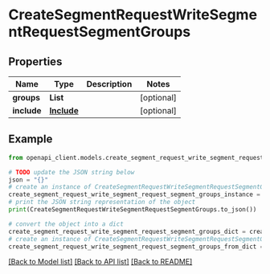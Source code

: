 # CreateSegmentRequestWriteSegmentRequestSegmentGroups


## Properties

Name | Type | Description | Notes
------------ | ------------- | ------------- | -------------
**groups** | **List** |  | [optional] 
**include** | [**Include**](Include.md) |  | [optional] 

## Example

```python
from openapi_client.models.create_segment_request_write_segment_request_segment_groups import CreateSegmentRequestWriteSegmentRequestSegmentGroups

# TODO update the JSON string below
json = "{}"
# create an instance of CreateSegmentRequestWriteSegmentRequestSegmentGroups from a JSON string
create_segment_request_write_segment_request_segment_groups_instance = CreateSegmentRequestWriteSegmentRequestSegmentGroups.from_json(json)
# print the JSON string representation of the object
print(CreateSegmentRequestWriteSegmentRequestSegmentGroups.to_json())

# convert the object into a dict
create_segment_request_write_segment_request_segment_groups_dict = create_segment_request_write_segment_request_segment_groups_instance.to_dict()
# create an instance of CreateSegmentRequestWriteSegmentRequestSegmentGroups from a dict
create_segment_request_write_segment_request_segment_groups_from_dict = CreateSegmentRequestWriteSegmentRequestSegmentGroups.from_dict(create_segment_request_write_segment_request_segment_groups_dict)
```
[[Back to Model list]](../README.md#documentation-for-models) [[Back to API list]](../README.md#documentation-for-api-endpoints) [[Back to README]](../README.md)


